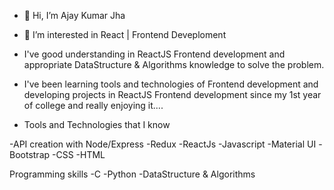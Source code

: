 - 👋 Hi, I’m Ajay Kumar Jha

- 👀 I’m interested in React | Frontend Deveploment

- I've good understanding in ReactJS Frontend development and appropriate DataStructure & Algorithms knowledge to solve the problem.

- I've been learning tools and technologies of Frontend development and developing projects in ReactJS Frontend development since my 1st year of college and really enjoying it....

- Tools and Technologies that I know

-API creation with Node/Express
-Redux
-ReactJs
-Javascript
-Material UI
-Bootstrap
-CSS
-HTML


Programming skills
-C
-Python
-DataStructure & Algorithms




